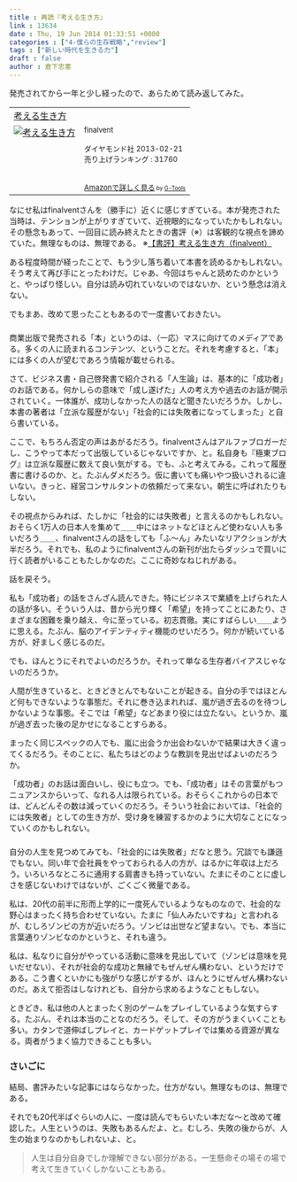 ```yaml
---
title : 再読『考える生き方』
link : 13634
date : Thu, 19 Jun 2014 01:33:51 +0000
categories : ["4-僕らの生存戦略","review"]
tags : ["新しい時代を生きる力"]
draft : false
author : 倉下忠憲
---
```


発売されてから一年と少し経ったので、あらためて読み返してみた。

<table  border="0" cellpadding="5"><tr><td colspan="2"><a href="http://www.amazon.co.jp/%E8%80%83%E3%81%88%E3%82%8B%E7%94%9F%E3%81%8D%E6%96%B9-finalvent/dp/4478023239%3FSubscriptionId%3D15SMZCTB9V8NGR2TW082%26tag%3Drashita1000-22%26linkCode%3Dxm2%26camp%3D2025%26creative%3D165953%26creativeASIN%3D4478023239" target="_blank">考える生き方</a><img src="http://www.assoc-amazon.jp/e/ir?t=rashita1000-22&l=ur2&o=9" width="1" height="1" style="border: none;" alt="" /></td></tr><tr><td valign="top"><a href="http://www.amazon.co.jp/%E8%80%83%E3%81%88%E3%82%8B%E7%94%9F%E3%81%8D%E6%96%B9-finalvent/dp/4478023239%3FSubscriptionId%3D15SMZCTB9V8NGR2TW082%26tag%3Drashita1000-22%26linkCode%3Dxm2%26camp%3D2025%26creative%3D165953%26creativeASIN%3D4478023239" target="_blank"><img src="http://ecx.images-amazon.com/images/I/41KDGDcfe2L._SL160_.jpg" border="0" alt="考える生き方" /></a></td><td valign="top"><font size="-1">finalvent <br /><br />ダイヤモンド社  2013-02-21<br />売り上げランキング : 31760<br /><br /><br /><a href="http://www.amazon.co.jp/%E8%80%83%E3%81%88%E3%82%8B%E7%94%9F%E3%81%8D%E6%96%B9-finalvent/dp/4478023239%3FSubscriptionId%3D15SMZCTB9V8NGR2TW082%26tag%3Drashita1000-22%26linkCode%3Dxm2%26camp%3D2025%26creative%3D165953%26creativeASIN%3D4478023239" target="_blank">Amazonで詳しく見る</a></font><font size="-2"> by <a href="http://www.goodpic.com/mt/aws/index.html" >G-Tools</a></font></td></tr></table>

なにせ私はfinalventさんを（勝手に）近くに感じすぎている。本が発売された当時は、テンションが上がりすぎていて、近視眼的になっていたかもしれない。その懸念もあって、一回目に読み終えたときの書評（※）は客観的な視点を諦めていた。無理なものは、無理である。
※<a href="https://rashita.net/blog/?p=9849" target="_blank">【書評】考える生き方（finalvent）</a>

ある程度時間が経ったことで、もう少し落ち着いて本書を読めるかもしれない。そう考えて再び手にとったわけだ。じゃあ、今回はちゃんと読めたのかというと、やっぱり怪しい。自分は読み切れていないのではないか、という懸念は消えない。

でもまあ、改めて思ったこともあるので一度書いておきたい。

<H3></H3>

商業出版で発売される「本」というのは、（一応）マスに向けてのメディアである。多くの人に読まれるコンテンツ、ということだ。それを考慮すると、「本」には多くの人が望むであろう情報が載せられる。

さて、ビジネス書・自己啓発書で紹介される「人生論」は、基本的に「成功者」のお話である。何かしらの意味で「成し遂げた」人の考え方や過去のお話が開示されていく。一体誰が、成功しなかった人の話など聞きたいだろうか。しかし、本書の著者は「立派な履歴がない」「社会的には失敗者になってしまった」と自ら書いている。

ここで、もちろん否定の声はあがるだろう。finalventさんはアルファブロガーだし、こうやって本だって出版しているじゃないですか、と。私自身も『極東ブログ』は立派な履歴に数えて良い気がする。でも、ふと考えてみる。これって履歴書に書けるのか、と。たぶんダメだろう。仮に書いても痛いやつ扱いされるに違いない。きっと、経営コンサルタントの依頼だって来ない。朝生に呼ばれたりもしない。

その視点からみれば、たしかに「社会的には失敗者」と言えるのかもしれない。おそらく1万人の日本人を集めて＿＿中にはネットなどほとんど使わない人も多いだろう＿＿、finalventさんの話をしても「ふ〜ん」みたいなリアクションが大半だろう。それでも、私のようにfinalventさんの新刊が出たらダッシュで買いに行く読者がいることもたしかなのだ。ここに奇妙なねじれがある。

話を戻そう。

私も「成功者」の話をさんざん読んできた。特にビジネスで業績を上げられた人の話が多い。そういう人は、昔から光り輝く「希望」を持ってことにあたり、さまざまな困難を乗り越え、今に至っている。初志貫徹。実にすばらしい＿＿ように思える。たぶん、脳のアイデンティティ機能のせいだろう。何かが続いている方が、好ましく感じるのだ。

でも、ほんとうにそれでよいのだろうか。それって単なる生存者バイアスじゃないのだろうか。

人間が生きていると、ときどきとんでもないことが起きる。自分の手ではほとんど何もできないような事態だ。それに巻き込まれれば、嵐が過ぎ去るのを待つしかないような事態。そこでは「希望」などあまり役には立たない。というか、嵐が過ぎ去った後の足かせになることすらある。

まったく同じスペックの人でも、嵐に出会うか出会わないかで結果は大きく違ってくるだろう。そのことに、私たちはどのような教訓を見出せばよいのだろうか。

「成功者」のお話は面白いし、役にも立つ。でも、「成功者」はその言葉がもつニュアンスからいって、なれる人は限られている。おそらくこれからの日本では、どんどんその数は減っていくのだろう。そういう社会においては、「社会的には失敗者」としての生き方が、受け身を練習するかのように大切なことになっていくのかもしれない。

<H3></H3>

自分の人生を見つめてみても、「社会的には失敗者」だなと思う。冗談でも謙遜でもない。同い年で会社員をやっておられる人の方が、はるかに年収は上だろう。いろいろなところに通用する肩書きも持っていない。たまにそのことに虚しさを感じないわけではないが、ごくごく微量である。

私は、20代の前半に形而上学的に一度死んでいるようなものなので、社会的な野心はまったく持ち合わせていない。たまに「仙人みたいですね」と言われるが、むしろゾンビの方が近いだろう。ゾンビは出世など望まない。でも、本当に言葉通りゾンビなのかというと、それも違う。

私は、私なりに自分がやっている活動に意味を見出していて（ゾンビは意味を見いだせない）、それが社会的な成功と無縁でもぜんぜん構わない、というだけである。こう書くといかにも強がりな感じがするが、ほんとうにぜんぜん構わないのだ。あえて拒否はしなけれども、自分から求めるようなこともしない。

ときどき、私は他の人とまったく別のゲームをプレイしているような気すらする。たぶん、それは本当のことなのだろう。そして、その方がうまくいくことも多い。カタンで道伸ばしプレイと、カードゲットプレイでは集める資源が異なる。両者がうまく協力できることも多い。

<H3>さいごに</H3>

結局、書評みたいな記事にはならなかった。仕方がない。無理なものは、無理である。

それでも20代半ばぐらいの人に、一度は読んでもらいたい本だな〜と改めて確認した。人生というのは、失敗もあるんだよ、と。むしろ、失敗の後からが、人生の始まりなのかもしれないよ、と。

<blockquote>
人生は自分自身でしか理解できない部分がある。一生懸命その場その場で考えて生きていくしかないこともある。
</blockquote>